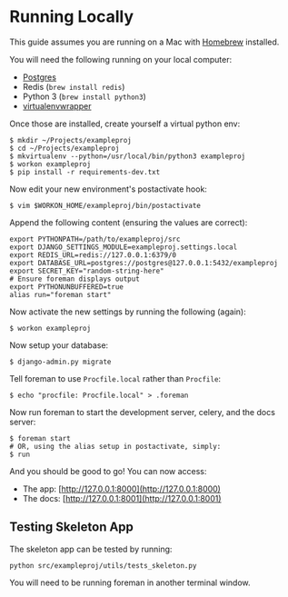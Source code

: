 # Running Locally

This guide assumes you are running on a Mac with [Homebrew](http://brew.sh/) installed.

You will need the following running on your local computer:

 * [Postgres](http://postgresapp.com/)
 * Redis (`brew install redis`)
 * Python 3 (`brew install python3`)
 * [virtualenvwrapper](https://virtualenvwrapper.readthedocs.org/en/latest/)

Once those are installed, create yourself a virtual python env:
    
    $ mkdir ~/Projects/exampleproj
    $ cd ~/Projects/exampleproj
    $ mkvirtualenv --python=/usr/local/bin/python3 exampleproj 
    $ workon exampleproj
    $ pip install -r requirements-dev.txt

Now edit your new environment's postactivate hook:

    $ vim $WORKON_HOME/exampleproj/bin/postactivate

Append the following content (ensuring the values are correct):

    export PYTHONPATH=/path/to/exampleproj/src
    export DJANGO_SETTINGS_MODULE=exampleproj.settings.local
    export REDIS_URL=redis://127.0.0.1:6379/0
    export DATABASE_URL=postgres://postgres@127.0.0.1:5432/exampleproj
    export SECRET_KEY="random-string-here"
    # Ensure foreman displays output
    export PYTHONUNBUFFERED=true
    alias run="foreman start"

Now activate the new settings by running the following (again):

    $ workon exampleproj

Now setup your database:

    $ django-admin.py migrate

Tell foreman to use `Procfile.local` rather than `Procfile`:

    $ echo "procfile: Procfile.local" > .foreman

Now run foreman to start the development server, celery, and the docs server:

    $ foreman start
    # OR, using the alias setup in postactivate, simply:
    $ run

And you should be good to go! You can now access:

 * The app: [http://127.0.0.1:8000](http://127.0.0.1:8000) 
 * The docs: [http://127.0.0.1:8001](http://127.0.0.1:8001) 

## Testing Skeleton App

The skeleton app can be tested by running:

    python src/exampleproj/utils/tests_skeleton.py

You will need to be running foreman in another terminal window.
